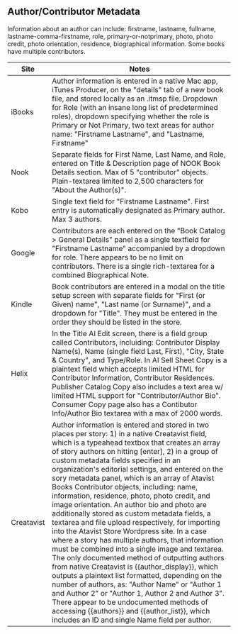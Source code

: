 ## Author/Contributor Metadata

Information about an author can include: firstname, lastname, fullname, lastname-comma-firstname, role, primary-or-notprimary, photo, photo credit, photo orientation, residence, biographical information. Some books have multiple contributors.

| Site | Notes |
| ---- | ----- |
| iBooks | Author information is entered in a native Mac app, iTunes Producer, on the "details" tab of a new book file, and stored locally as an .itmsp file. Dropdown for Role (with an insane long list of predetermined roles), dropdown specifying whether the role is Primary or Not Primary, two text areas for author name: "Firstname Lastname", and "Lastname, Firstname" |
| Nook | Separate fields for First Name, Last Name, and Role, entered on Title & Description page of NOOK Book Details section. Max of 5 "contributor" objects. Plain-textarea limited to 2,500 characters for "About the Author(s)". |
| Kobo | Single text field for "Firstname Lastname". First entry is automatically designated as Primary author. Max 3 authors. |
| Google | Contributors are each entered on the "Book Catalog > General Details" panel as a single textfield for "Firstname Lastname" accompanied by a dropdown for role. There appears to be no limit on contributors. There is a single rich-textarea for a combined Biographical Note. |
| Kindle | Book contributors are entered in a modal on the title setup screen with separate fields for "First (or Given) name", "Last name (or Surname)", and a dropdown for "Title". They must be entered in the order they should be listed in the store. |
| Helix | In the Title AI Edit screen, there is a field group called Contributors, incluiding: Contributor Display Name(s), Name (single field Last, First), "City, State & Country", and Type/Role. In AI Sell Sheet Copy is a plaintext field which accepts limited HTML for Contributor Information, Contributor Residences. Publisher Catalog Copy also includes a text area w/ limited HTML support for "Contributor/Author Bio". Consumer Copy page also has a Contibutor Info/Author Bio textarea with a max of 2000 words. |
| Creatavist | Author information is entered and stored in two places per story: 1) in a native Creatavist field, which is a typeahead textbox that creates an array of story authors on hitting [enter], 2) in a group of custom metadata fields specified in an organization's editorial settings, and entered on the sory metadata panel, which is an array of Atavist Books Contributor objects, including: name, information, residence, photo, photo credit, and image orientation. An author bio and photo are additionally stored as custom metadata fields, a textarea and file upload respectively, for importing into the Atavist Store Wordpress site. In a case where a story has multiple authors, that information must be combined into a single image and textarea. The only documented method of outputting authors from native Creatavist is {{author_display}}, which outputs a plaintext list formatted, depending on the number of authors, as: "Author Name" or "Author 1 and Author 2" or "Author 1, Author 2 and Author 3". There appear to be undocumented methods of accessing {{authors}} and {{author_list}}, which includes an ID and single Name field per author. |